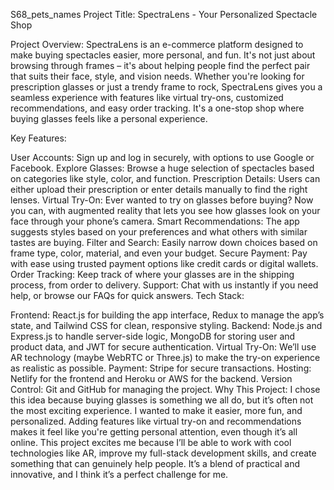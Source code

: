 S68_pets_names
Project Title: SpectraLens - Your Personalized Spectacle Shop

Project Overview: SpectraLens is an e-commerce platform designed to make buying spectacles easier, more personal, and fun. It's not just about browsing through frames – it's about helping people find the perfect pair that suits their face, style, and vision needs. Whether you're looking for prescription glasses or just a trendy frame to rock, SpectraLens gives you a seamless experience with features like virtual try-ons, customized recommendations, and easy order tracking. It's a one-stop shop where buying glasses feels like a personal experience.

Key Features:

User Accounts: Sign up and log in securely, with options to use Google or Facebook. Explore Glasses: Browse a huge selection of spectacles based on categories like style, color, and function. Prescription Details: Users can either upload their prescription or enter details manually to find the right lenses. Virtual Try-On: Ever wanted to try on glasses before buying? Now you can, with augmented reality that lets you see how glasses look on your face through your phone’s camera. Smart Recommendations: The app suggests styles based on your preferences and what others with similar tastes are buying. Filter and Search: Easily narrow down choices based on frame type, color, material, and even your budget. Secure Payment: Pay with ease using trusted payment options like credit cards or digital wallets. Order Tracking: Keep track of where your glasses are in the shipping process, from order to delivery. Support: Chat with us instantly if you need help, or browse our FAQs for quick answers. Tech Stack:

Frontend: React.js for building the app interface, Redux to manage the app’s state, and Tailwind CSS for clean, responsive styling. Backend: Node.js and Express.js to handle server-side logic, MongoDB for storing user and product data, and JWT for secure authentication. Virtual Try-On: We’ll use AR technology (maybe WebRTC or Three.js) to make the try-on experience as realistic as possible. Payment: Stripe for secure transactions. Hosting: Netlify for the frontend and Heroku or AWS for the backend. Version Control: Git and GitHub for managing the project. Why This Project: I chose this idea because buying glasses is something we all do, but it’s often not the most exciting experience. I wanted to make it easier, more fun, and personalized. Adding features like virtual try-on and recommendations makes it feel like you're getting personal attention, even though it’s all online. This project excites me because I’ll be able to work with cool technologies like AR, improve my full-stack development skills, and create something that can genuinely help people. It’s a blend of practical and innovative, and I think it’s a perfect challenge for me.
